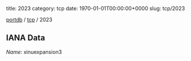 title: 2023
category: tcp
date: 1970-01-01T00:00:00+0000
slug: tcp/2023

[portdb](/) / [tcp](/category/tcp.html) / 2023


## IANA Data

_Name:_ xinuexpansion3

